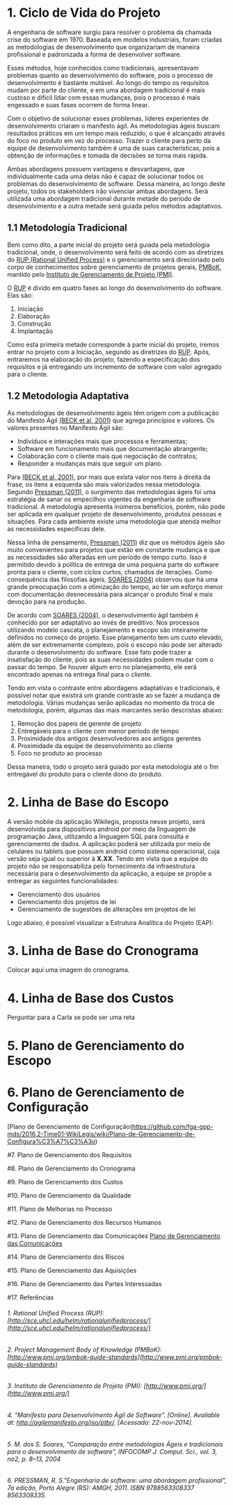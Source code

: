 # 1. Ciclo de Vida do Projeto

A engenharia de software surgiu para resolver o problema da chamada crise do
software em 1970. Baseada em modelos industriais, foram criadas as metodologias de
desenvolvimento que organizariam de maneira profissional e padronizada a forma de
desenvolver software.

Esses métodos, hoje conhecidos como tradicionais, apresentavam problemas
quanto ao desenvolvimento do software, pois o processo de desenvolvimento é
bastante mutável. Ao longo do tempo os requisitos mudam por parte do cliente, e em
uma abordagem tradicional é mais custoso e difícil lidar com essas mudanças, pois o
processo é mais engessado e suas fases ocorrem de forma linear.

Com o objetivo de solucionar esses problemas, líderes experientes de
desenvolvimento criaram o manifesto ágil. As metodologias ágeis buscam resultados
práticos em um tempo mais reduzido, o que é alcançado através do foco no produto em
vez do processo. Trazer o cliente para perto da equipe de desenvolvimento também é
uma de suas características, pois a obtenção de informações e tomada de decisões se
torna mais rápida.

Ambas abordagens possuem vantagens e desvantagens, que individualmente
cada uma delas não é capaz de solucionar todos os problemas do desenvolvimento de
software. Dessa maneira, ao longo deste projeto, todos os stakeholders irão vivenciar
ambas abordagens. Será utilizada uma abordagem tradicional durante metade do período
de desenvolvimento e a outra metade será guiada pelos métodos adaptativos.

## 1.1 Metodologia Tradicional
Bem como dito, a parte inicial do projeto será guiada pela metodologia tradicional,
onde, o desenvolvimento será feito de acordo com as diretrizes do [RUP (Rational Unified Process)](http://sce.uhcl.edu/helm/rationalunifiedprocess/) e o gerenciamento será direcionado
pelo corpo de conhecimentos sobre gerenciamento de projetos gerais, 
[PMBoK](http://www.pmi.org/pmbok-guide-standards), mantido pelo
[Instituto de Gerenciamento de Projeto (PMI)](http://www.pmi.org/).

O [RUP](http://sce.uhcl.edu/helm/rationalunifiedprocess/) é divido em quatro fases ao longo do
desenvolvimento do software. Elas são:

1. Iniciação
2. Elaboração
3. Construção
4. Implantação

Como esta primeira metade corresponde à parte inicial do projeto, iremos entrar no projeto
com a Iniciação, segundo as diretrizes do [RUP](http://sce.uhcl.edu/helm/rationalunifiedprocess/).
Após, entraremos na elaboração do projeto, fazendo a especificação dos requisitos e já entregando
um incremento de software com valor agregado para o cliente. 

## 1.2 Metodologia Adaptativa
 
As metodologias de desenvolvimento ágeis têm origem com a publicação
do Manifesto Ágil [(BECK et al, 2001)]() que agrega princípios e valores. Os valores
presentes no Manifesto Ágil são:
* Indivíduos e interações mais que processos e ferramentas;
* Software em funcionamento mais que documentação abrangente;
* Colaboração com o cliente mais que negociação de contratos;
* Responder a mudanças mais que seguir um plano.

Para [(BECK et al, 2001)](), por mais que exista valor nos itens à direita da
frase, os itens a esquerda são mais valorizados nessa metodologia.
Segundo [Pressman (2011)](https://github.com/fga-gpp-mds/2016.2-Time01-WikiLegis/wiki/Plano-de-Gerenciamento-do-Projeto#6-pressman-r-sengenharia-de-software-uma-abordagem-profissional-7a-edi%C3%A7%C3%A3o-porto-alegre-rs-amgh-2011-isbn-9788563308337-8563308335), o surgimento das metodologias ágeis foi uma
estratégia de sanar os empecilhos vigentes da engenharia de software tradicional.
A metodologia apresenta inúmeros benefícios, porém, não pode ser aplicada em
qualquer projeto de desenvolvimento, produtos pessoas e situações. Para cada
ambiente existe uma metodologia que atenda melhor as necessidades
específicas dele.

Nessa linha de pensamento, [Pressman (2011)](https://github.com/fga-gpp-mds/2016.2-Time01-WikiLegis/wiki/Plano-de-Gerenciamento-do-Projeto#6-pressman-r-sengenharia-de-software-uma-abordagem-profissional-7a-edi%C3%A7%C3%A3o-porto-alegre-rs-amgh-2011-isbn-9788563308337-8563308335) diz que os métodos ágeis
são muito convenientes para projetos que estão em constante mudança e que as
necessidades são alteradas em um período de tempo curto. Isso é permitido
devido à política de entrega de uma pequena parte do software pronta para o
cliente, com ciclos curtos, chamados de iterações.
Como consequência das filosofias ágeis, [SOARES (2004)](https://github.com/fga-gpp-mds/2016.2-Time01-WikiLegis/wiki/Plano-de-Gerenciamento-do-Projeto#5-m-dos-s-soares-compara%C3%A7%C3%A3o-entre-metodologias-%C3%81geis-e-tradicionais-para-o-desenvolvimento-de-software-infocomp-j-comput-sci-vol-3-no2-p-813-2004) observou que
há uma grande preocupação com a otimização do tempo, ao ter um esforço
menor com documentação desnecessária para alcançar o produto final e mais
devoção para na produção.

De acordo com [SOARES (2004)](https://github.com/fga-gpp-mds/2016.2-Time01-WikiLegis/wiki/Plano-de-Gerenciamento-do-Projeto#5-m-dos-s-soares-compara%C3%A7%C3%A3o-entre-metodologias-%C3%81geis-e-tradicionais-para-o-desenvolvimento-de-software-infocomp-j-comput-sci-vol-3-no2-p-813-2004), o desenvolvimento ágil também é
conhecido por ser adaptativo ao invés de preditivo. Nos processos utilizando
modelo cascata, o planejamento e escopo são inteiramente definidos no começo
do projeto. Esse planejamento tem um custo elevado, além de ser extremamente
complexo, pois o escopo não pode ser alterado durante o desenvolvimento do 
software. Esse fato pode trazer a insatisfação do cliente, pois as suas
necessidades podem mudar com o passar do tempo. Se houver algum erro no
planejamento, ele será encontrado apenas na entrega final para o cliente.

Tendo em vista o contraste entre abordagens adaptativas e tradicionais, é possível
notar que existirá um grande contraste ao se fazer a mudança de metodologia. 
Várias mudanças serão aplicadas no momento da troca de metodologia, porém,
algumas das mais marcantes serão descristas abaixo: 

1. Remoção dos papeis de gerente de projeto
2. Entregáveis para o cliente com menor período de tempo
3. Proximidade dos antigos desenvolvedores aos antigos gerentes
4. Proximidade da equipe de desenvolvimento ao cliente
5. Foco no produto ao processo

Dessa maneira, todo o projeto será guiado por esta metodologia até o fim entregável do produto
para o cliente dono do produto.

# 2. Linha de Base do Escopo

A versão mobile da aplicação Wikilegis, proposta nesse projeto, será desenvolvida para dispositivos android por meio da linguagem de programação Java, utilizando a linguagem SQL para consulta e gerenciamento de dados. A aplicação poderá ser utilizada por meio de celulares ou tablets que possuam android como sistema operacional, cuja versão seja igual ou superior à **X.XX**. Tendo em vista que a equipe do projeto não se responsabiliza pelo fornecimento da infraestrutura necessária para o desenvolvimento da aplicação, a equipe se propõe a entregar as seguintes funcionalidades:

* Gerenciamento dos usuários
* Gerenciamento dos projetos de lei
* Gerenciamento de sugestões de alterações em projetos de lei

Logo abaixo, é possível visualizar a Estrutura Analítica do Projeto (EAP):

# 3. Linha de Base do Cronograma

Colocar aqui uma imagem do cronograma.


# 4. Linha de Base dos Custos

Perguntar para a Carla se pode ser uma reta


# 5. Plano de Gerenciamento do Escopo


# 6. Plano de Gerenciamento de Configuração
[Plano de Gerenciamento de Configuração(https://github.com/fga-gpp-mds/2016.2-Time01-WikiLegis/wiki/Plano-de-Gerenciamento-de-Configura%C3%A7%C3%A3o)

#7. Plano de Gerenciamento dos Requisitos


#8. Plano de Gerenciamento do Cronograma


#9. Plano de Gerenciamento dos Custos


#10. Plano de Gerenciamento da Qualidade


#11. Plano de Melhorias no Processo


#12. Plano de Gerenciamento dos Recursos Humanos


#13. Plano de Gerenciamento das Comunicações
[Plano de Gerenciamento das Comunicações](https://github.com/fga-gpp-mds/2016.2-Time01-WikiLegis/wiki/Plano-de-gerenciamento-de-comunica%C3%A7%C3%A3o)

#14. Plano de Gerenciamento dos Riscos


#15. Plano de Gerenciamento das Aquisições


#16. Plano de Gerenciamento das Partes Interessadas

#17. Referências
###### 1. Rational Unified Process (RUP): [http://sce.uhcl.edu/helm/rationalunifiedprocess/](http://sce.uhcl.edu/helm/rationalunifiedprocess/) 

###### 2. Project Management Body of Knowledge (PMBoK): [http://www.pmi.org/pmbok-guide-standards](http://www.pmi.org/pmbok-guide-standards)

###### 3. Instituto de Gerenciamento de Projeto (PMI): [http://www.pmi.org/](http://www.pmi.org/)

###### 4. “Manifesto para Desenvolvimento Ágil de Software”. [Online]. Available at: http://agilemanifesto.org/iso/ptbr/. [Acessado: 22-nov-2014].

###### 5. M. dos S. Soares, “Comparação entre metodologias Ágeis e tradicionais para o desenvolvimento de software”, INFOCOMP J. Comput. Sci., vol. 3, no2, p. 8–13, 2004

###### 6. PRESSMAN, R. S."Engenharia de software: uma abordagem profissional", 7a edição, Porto Alegre (RS): AMGH, 2011. ISBN 9788563308337 8563308335.

